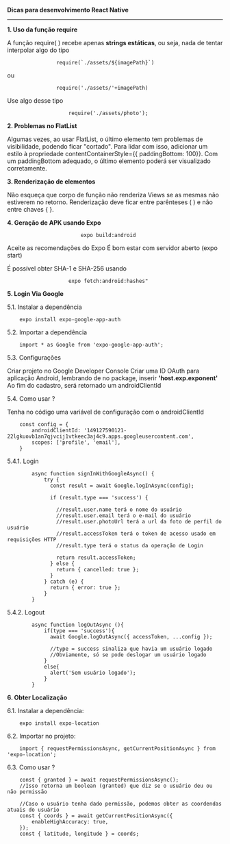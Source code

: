 **Dicas para desenvolvimento React Native**
___
**1. Uso da função require** 

A função require( ) recebe apenas **strings estáticas**, ou seja, nada de tentar interpolar algo do tipo 

					require(`./assets/${imagePath}`) 
ou 

					require('./assets/'+imagePath)
Use algo desse tipo

						require('./assets/photo');

**2. Problemas no FlatList** 

Algumas vezes, ao usar FlatList, o último elemento tem problemas de visibilidade, podendo ficar "cortado". Para lidar com isso, adicionar um estilo à propriedade contentContainerStyle={{ paddingBottom: 100}}. Com um paddingBottom adequado, o último elemento poderá ser visualizado corretamente.

**3. Renderização de elementos** 

Não esqueça que corpo de função não renderiza Views se as mesmas não estiverem no retorno. Renderização deve ficar entre parênteses ( ) e não entre chaves { }.

**4. Geração de APK usando Expo**

							expo build:android
Aceite as recomendações do Expo
É bom estar com servidor aberto (expo start)
     
É possível obter SHA-1 e SHA-256 usando 

						expo fetch:android:hashes"

    
**5. Login Via Google**

   5.1. Instalar a dependência

        expo install expo-google-app-auth

5.2. Importar a dependência

        import * as Google from 'expo-google-app-auth';

5.3. Configurações

Criar projeto no Google Developer Console
Criar uma ID OAuth para aplicação Android, lembrando de no package, inserir **'host.exp.exponent'**
Ao fim do cadastro, será retornado um androidClientId

5.4. Como usar ?

Tenha no código uma variável de configuração com o androidClientId

        const config = {
            androidClientId: '149127590121-22lgkuovb1an7qjvcij1vtkeec3aj4c9.apps.googleusercontent.com',
            scopes: ['profile', 'email'],
        }

5.4.1. Login

            async function signInWithGoogleAsync() {
                try {
                  const result = await Google.logInAsync(config);
              
                  if (result.type === 'success') {

                    //result.user.name terá o nome do usuário
                    //result.user.email terá o e-mail do usuário
                    //result.user.photoUrl terá a url da foto de perfil do usuário
                    //result.accessToken terá o token de acesso usado em requisições HTTP
                    //result.type terá o status da operação de Login

                    return result.accessToken;
                  } else {
                    return { cancelled: true };
                  }
                } catch (e) {
                  return { error: true };
                }
            }

5.4.2. Logout

            async function logOutAsync (){
                if(type === 'success'){
                  await Google.logOutAsync({ accessToken, ...config });

                  //type = success sinaliza que havia um usuário logado
                  //Obviamente, só se pode deslogar um usuário logado
                }
                else{
                  alert('Sem usuário logado');
                }
            }

**6. Obter Localização**

6.1. Instalar a dependência:

        expo install expo-location

6.2. Importar no projeto:

        import { requestPermissionsAsync, getCurrentPositionAsync } from 'expo-location';

6.3. Como usar ?
    
        const { granted } = await requestPermissionsAsync();
        //Isso retorna um boolean (granted) que diz se o usuário deu ou não permissão

        //Caso o usuário tenha dado permissão, podemos obter as coordendas atuais do usuário
        const { coords } = await getCurrentPositionAsync({
            enableHighAccuracy: true,
        });
        const { latitude, longitude } = coords;

